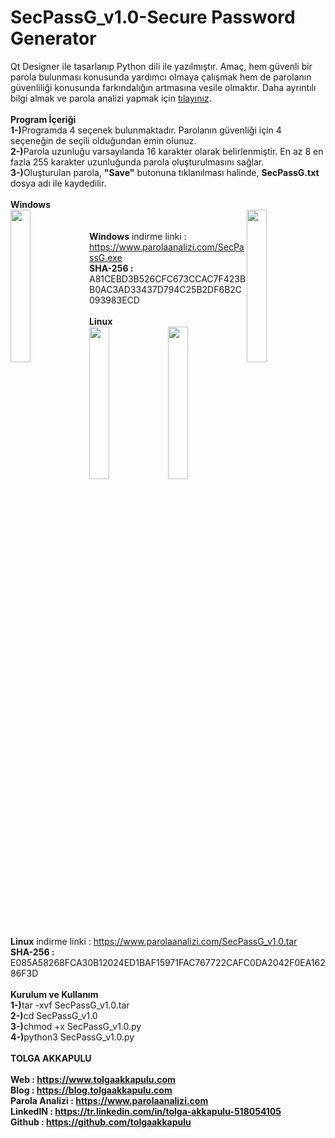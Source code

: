 # SecPassG_v1.0-Secure Password Generator
Qt Designer ile tasarlanıp Python dili ile yazılmıştır. Amaç, hem güvenli bir parola bulunması konusunda yardımcı olmaya çalışmak hem de parolanın güvenliliği konusunda farkındalığın artmasına vesile olmaktır. Daha ayrıntılı bilgi almak ve parola analizi yapmak için <a href="https://www.parolaanalizi.com" target="_blank">tılayınız</a>.
<br><br>
<b>Program İçeriği</b><br>
<b>1-)</b>Programda 4 seçenek bulunmaktadır. Parolanın güvenliği için 4 seçeneğin de seçili olduğundan emin olunuz. <br>
<b>2-)</b>Parola uzunluğu varsayılanda 16 karakter olarak belirlenmiştir. En az 8 en fazla 255 karakter uzunluğunda parola oluşturulmasını sağlar.<br>
<b>3-)</b>Oluşturulan parola, <b>"Save"</b> butonuna tıklanılması halinde, <b>SecPassG.txt</b> dosya adı ile kaydedilir.
<br><br>
<b> Windows</b><br>
<img src="https://www.parolaanalizi.com/images/SecPassG/1.png" style="float:left" width="25%">
<img src="https://www.parolaanalizi.com/images/SecPassG/2.png" style="float:right" width="25%">
<br><br><b>Windows</b> indirme linki : https://www.parolaanalizi.com/SecPassG.exe
<br>
<b>SHA-256 : </b>A81CEBD3B526CFC673CCAC7F423BB0AC3AD33437D794C25B2DF6B2C093983ECD
<br><br>
<b>Linux</b><br>
<img src="https://www.parolaanalizi.com/images/SecPassG/3.png" style="float:left" width="25%">
<img src="https://www.parolaanalizi.com/images/SecPassG/4.png" style="float:right" width="25%">
<br><br>
<b>Linux</b> indirme linki : https://www.parolaanalizi.com/SecPassG_v1.0.tar
<br>
<b>SHA-256 : </b>E085A58268FCA30B12024ED1BAF15971FAC767722CAFC0DA2042F0EA16286F3D
<br><br><b>Kurulum ve Kullanım</b><br>
<b>1-)</b>tar -xvf SecPassG_v1.0.tar<br>
<b>2-)</b>cd SecPassG_v1.0<br>
<b>3-)</b>chmod +x SecPassG_v1.0.py<br>
<b>4-)</b>python3 SecPassG_v1.0.py<br><br>
<b>TOLGA AKKAPULU<br><br>
Web             : https://www.tolgaakkapulu.com<br>
Blog            : https://blog.tolgaakkapulu.com<br>
Parola Analizi  : https://www.parolaanalizi.com<br>
LinkedIN        : https://tr.linkedin.com/in/tolga-akkapulu-518054105<br>
Github          : https://github.com/tolgaakkapulu</b>
